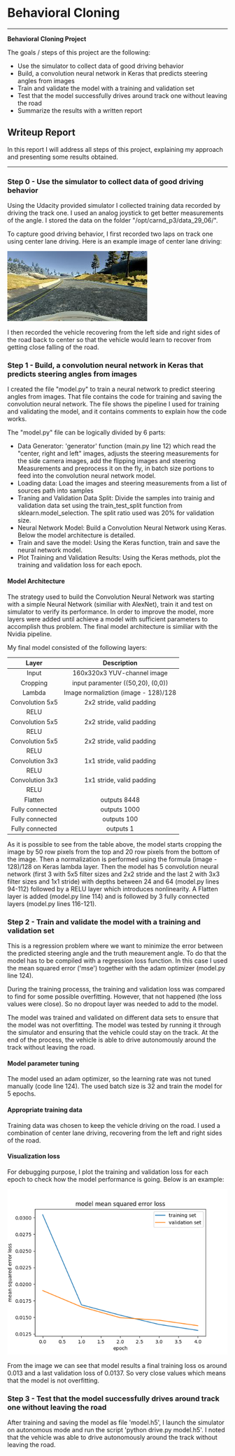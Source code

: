 # **Behavioral Cloning** 

---

**Behavioral Cloning Project**

The goals / steps of this project are the following:
* Use the simulator to collect data of good driving behavior
* Build, a convolution neural network in Keras that predicts steering angles from images
* Train and validate the model with a training and validation set
* Test that the model successfully drives around track one without leaving the road
* Summarize the results with a written report


[//]: # (Image References)

[image1]: ./examples/center_image.jpg "Center Image"
[image2]: ./examples/model_loss.png "Visualization loss"

## Writeup Report

In this report I will address all steps of this project, explaining my approach and presenting some results obtained.

---
### Step 0 - Use the simulator to collect data of good driving behavior

Using the Udacity provided simulator I collected training data recorded by driving the track one. I used an analog joystick to get better measurements of the angle. I stored the data on the folder "/opt/carnd_p3/data_29_06/".

To capture good driving behavior, I first recorded two laps on track one using center lane driving. Here is an example image of center lane driving:

![alt text][image1]

I then recorded the vehicle recovering from the left side and right sides of the road back to center so that the vehicle would learn to recover from getting close falling of the road.

### Step 1 - Build, a convolution neural network in Keras that predicts steering angles from images

I created the file "model.py" to train a neural network to predict steering angles from images. That file contains the code for training and saving the convolution neural network. The file shows the pipeline I used for training and validating the model, and it contains comments to explain how the code works.

The "model.py" file can be logically divided by 6 parts:

* Data Generator: 'generator' function (main.py line 12) which read the "center, right and left" images, adjusts the steering measurements for the side camera images, add the flipping images and steering Measurements and preprocess it on the fly, in batch size portions to feed into the convolution neural network model.
* Loading data: Load the images and steering measurements from a list of sources path into samples
* Traning and Validation Data Split: Divide the samples into trainig and validation data set using the train_test_split function from sklearn.model_selection. The split ratio used was 20% for validation size.
* Neural Network Model: Build a Convolution Neural Network using Keras. Below the model architecture is detailed.
* Train and save the model: Using the Keras function, train and save the neural network model.
* Plot Training and Validation Results: Using the Keras methods, plot the training and validation loss for each epoch.


####  Model Architecture

The strategy used to build the Convolution Neural Network was starting with a simple Neural Network (similiar with AlexNet), train it and test on simulator to verify its performance. In order to improve the model, more layers were added until achieve a model with sufficient parameters to accomplish thus problem. The final model architecture is similiar with the Nvidia pipeline.

My final model consisted of the following layers:

| Layer         		|     Description	        					| 
|:---------------------:|:---------------------------------------------:| 
| Input         		| 160x320x3 YUV-channel image					| 
| Cropping          	| input paramenter ((50,20), (0,0))				| 
| Lambda         		| Image normaliztion (image - 128)/128			| 
| Convolution 5x5     	| 2x2 stride, valid padding 					|
| RELU					|												|
| Convolution 5x5     	| 2x2 stride, valid padding					 	|
| RELU					|												|
| Convolution 5x5     	| 2x2 stride, valid padding 					|
| RELU					|												|
| Convolution 3x3     	| 1x1 stride, valid padding					 	|
| RELU					|												|
| Convolution 3x3     	| 1x1 stride, valid padding 					|
| RELU					|												|
| Flatten				| outputs 8448  								|
| Fully connected 		| outputs 1000 									|
| Fully connected 		| outputs 100 									|
| Fully connected 		| outputs 1 									|

As it is possible to see from the table above, the model starts cropping the image by 50 row pixels from the top and 20 row pixels from the bottom of the image. Then a normalization is performed using the formula (image - 128)/128 on Keras lambda layer. Then the model has 5 convolution neural network (first 3 with 5x5 filter sizes and 2x2 stride and the last 2 with 3x3 filter sizes and 1x1 stride) with depths between 24 and 64 (model.py lines 94-112) followed by a RELU layer which introduces nonlinearity. A Flatten layer is added (model.py line 114) and is followed by 3 fully connected layers (model.py lines 116-121).


### Step 2 - Train and validate the model with a training and validation set

This is a regression problem where we want to minimize the error between the predicted steering angle and the truth meaurement angle. To do that the model has to be compiled with a regression loss function. In this case I used the mean squared error ('mse') together with the adam optimizer (model.py line 124).

During the training processs, the training and validation loss was compared to find for some possible overfitting. However, that not happened (the loss values were close). So no dropout layer was needed to add to the model.

The model was trained and validated on different data sets to ensure that the model was not overfitting. The model was tested by running it through the simulator and ensuring that the vehicle could stay on the track. At the end of the process, the vehicle is able to drive autonomously around the track without leaving the road.

#### Model parameter tuning

The model used an adam optimizer, so the learning rate was not tuned manually (code line 124). The used batch size is 32 and train the model for 5 epochs.

#### Appropriate training data

Training data was chosen to keep the vehicle driving on the road. I used a combination of center lane driving, recovering from the left and right sides of the road.

#### Visualization loss

For debugging purpose, I plot the training and validation loss for each epoch to check how the model performance is going. Below is an example:

![alt text][image2]

From the image we can see that model results a final training loss os around 0.013 and a last validation loss of 0.0137. So very close values which means that the model is not overfitting. 


### Step 3 - Test that the model successfully drives around track one without leaving the road

After training and saving the model as file 'model.h5', I launch the simulator on autonomous mode and run the script 'python drive.py model.h5'. I noted that the vehicle was able to drive autonomously around the track without leaving the road.
